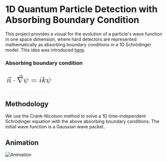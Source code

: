 # 1D Quantum Particle Detection with Absorbing Boundary Condition

This project provides a visual for the evolution of a particle's wave function in one space dimension, where hard detectors are represented mathematically as absorbing boundary conditions in a 1D Schrödinger model. This idea was introduced [here](https://arxiv.org/abs/1911.12730).

### Absorbing boundary condition
<img src="visuals/abc.png" alt="Absorbing boundary condition" width="150">

## Methodology

We use the Crank-Nicolson method to solve a 1D time-independent Schrödinger equation with the above absorbing boundary conditions. The initial wave function is a Gaussian wave packet.

## Animation

![Animation](visuals/0.125x_-4KSidebySidePsi2.gif)
